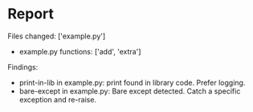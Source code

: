 # Report

Files changed: ['example.py']
- example.py functions: ['add', 'extra']

Findings:
- print-in-lib in example.py: print found in library code. Prefer logging.
- bare-except in example.py: Bare except detected. Catch a specific exception and re-raise.
